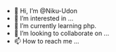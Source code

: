 - 👋 Hi, I’m @Niku-Udon
- 👀 I’m interested in ...
- 🌱 I’m currently learning php.
- 💞️ I’m looking to collaborate on ...
- 📫 How to reach me ...

<!---
Niku-Udon/Niku-Udon is a ✨ special ✨ repository because its `README.md` (this file) appears on your GitHub profile.
You can click the Preview link to take a look at your changes.
--->
